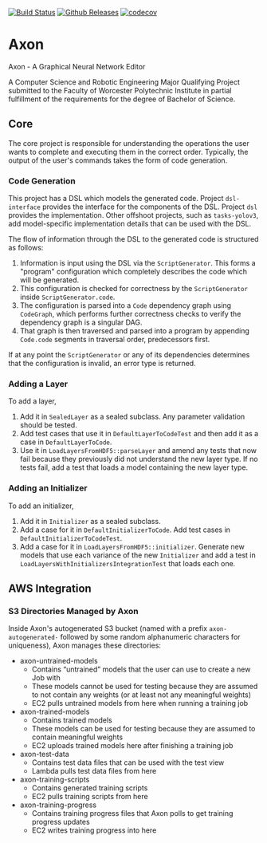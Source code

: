 [![Build Status](https://dev.azure.com/wpilib/DesktopTools/_apis/build/status/wpilibsuite.Axon?branchName=master)](https://dev.azure.com/wpilib/DesktopTools/_build/latest?definitionId=34&branchName=master)
[![Github Releases](https://img.shields.io/github/downloads/wpilibsuite/Axon/total.svg)](https://github.com/wpilibsuite/Axon/releases/latest)
[![codecov](https://codecov.io/gh/wpilibsuite/Axon/branch/master/graph/badge.svg)](https://codecov.io/gh/wpilibsuite/Axon)

# Axon

Axon - A Graphical Neural Network Editor

A Computer Science and Robotic Engineering Major Qualifying Project submitted to
the Faculty of Worcester Polytechnic Institute in partial fulfillment of the
requirements for the degree of Bachelor of Science.

## Core

The core project is responsible for understanding the operations the user wants
to complete and executing them in the correct order. Typically, the output of
the user's commands takes the form of code generation.

### Code Generation

This project has a DSL which models the generated code. Project `dsl-interface`
provides the interface for the components of the DSL. Project `dsl` provides
the implementation. Other offshoot projects, such as `tasks-yolov3`, add
model-specific implementation details that can be used with the DSL.

The flow of information through the DSL to the generated code is structured as
follows:

1. Information is input using the DSL via the `ScriptGenerator`. This forms a
"program" configuration which completely describes the code which will be
generated.
2. This configuration is checked for correctness by the `ScriptGenerator` inside
`ScriptGenerator.code`.
3. The configuration is parsed into a `Code` dependency graph using `CodeGraph`,
which performs further correctness checks to verify the dependency graph is a
singular DAG.
4. That graph is then traversed and parsed into a program by appending
`Code.code` segments in traversal order, predecessors first.

If at any point the `ScriptGenerator` or any of its dependencies determines
that the configuration is invalid, an error type is returned.

### Adding a Layer

To add a layer,

1. Add it in `SealedLayer` as a sealed subclass. Any parameter validation should be tested.
2. Add test cases that use it in `DefaultLayerToCodeTest` and then add it as a case in
`DefaultLayerToCode`.
3. Use it in `LoadLayersFromHDF5::parseLayer` and amend any tests that now fail because they
previously did not understand the new layer type. If no tests fail, add a test that loads a model
containing the new layer type.

### Adding an Initializer

To add an initializer,

1. Add it in `Initializer` as a sealed subclass.
2. Add a case for it in `DefaultInitializerToCode`. Add test cases in
`DefaultInitializerToCodeTest`.
3. Add a case for it in `LoadLayersFromHDF5::initializer`. Generate new models that use each
variance of the new `Initializer` and add a test in `LoadLayersWithInitializersIntegrationTest` that
loads each one. 

## AWS Integration

### S3 Directories Managed by Axon

Inside Axon's autogenerated S3 bucket (named with a prefix `axon-autogenerated-` followed by some
random alphanumeric characters for uniqueness), Axon manages these directories:

- axon-untrained-models
    - Contains “untrained” models that the user can use to create a new Job with
    - These models cannot be used for testing because they are assumed to not contain any weights (or at least not any meaningful weights)
    - EC2 pulls untrained models from here when running a training job
- axon-trained-models
    - Contains trained models
    - These models can be used for testing because they are assumed to contain meaningful weights
    - EC2 uploads trained models here after finishing a training job
- axon-test-data
    - Contains test data files that can be used with the test view
    - Lambda pulls test data files from here
- axon-training-scripts
    - Contains generated training scripts
    - EC2 pulls training scripts from here
- axon-training-progress
    - Contains training progress files that Axon polls to get training progress updates
    - EC2 writes training progress into here
